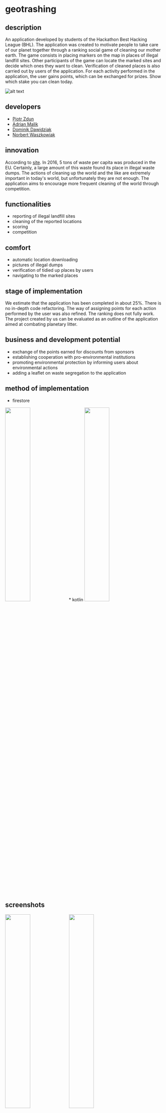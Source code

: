 # geotrashing
## description
An application developed by students of the Hackathon Best Hacking League (BHL). 
The application was created to motivate people to take care of our planet together through a ranking social game of cleaning our mother earth. The game consists in placing markers on the map in places of illegal landfill sites. Other participants of the game can locate the marked sites and decide which ones they want to clean. Verification of cleaned places is also carried out by users of the application. For each activity performed in the application, the user gains points, which can be exchanged for prizes. 
Show which stake you can clean today.

![alt text](https://media.publit.io/file/123904070_721460475129094_573875072253268655_n-k.png)
## developers
*   [Piotr Zdun](https://github.com/ddavid09 "Git")
*   [Adrian Malik](https://github.com/Madrianoliko "Git")
*   [Dominik Dawidziak](https://github.com/zdunke "Git")
*   [Norbert Waszkowiak](https://github.com/kajkitsu "Git")

## innovation
According to [site](https://ec.europa.eu/eurostat/statistics-explained/index.php?title=Waste_statistics/pl "Git").  In 2016, 5 tons of waste per capita was produced in the EU. 
Certainly, a large amount of this waste found its place in illegal waste dumps. 
The actions of cleaning up the world and the like are extremely important in today's world, but unfortunately they are not enough. 
The application aims to encourage more frequent cleaning of the world through competition. 

## functionalities
* reporting of illegal landfill sites
* cleaning of the reported locations
* scoring
* competition

## comfort
* automatic location downloading
* pictures of illegal dumps
* verification of tidied up places by users
* navigating to the marked places 

## stage of implementation
We estimate that the application has been completed in about 25%. There is no in-depth code refactoring. 
The way of assigning points for each action performed by the user was also refined.
The ranking does not fully work. The project created by us can be evaluated as an outline of the application aimed at combating planetary litter.

## business and development potential
* exchange of the points earned for discounts from sponsors
* establishing cooperation with pro-environmental institutions
* promoting environmental protection by informing users about environmental actions
* adding a leaflet on waste segregation to the application

## method of implementation
* firestore 
<img src="https://miro.medium.com/max/2598/1*a2Da_CQHUsSKTCTRI2tYhQ.png" width="40%">
* kotlin 
<img src="https://miro.medium.com/max/800/1*c-dfNp_RM7MLP95LhnAwWA.png" width="40%">

## screenshots

<img src="https://media.publit.io/file/123739320_566865277457432_3249605566284161648_n.png" width="40%">
<img src="https://media.publit.io/file/123839963_999796543866546_6194012609597595576_n.png" width="40%">
